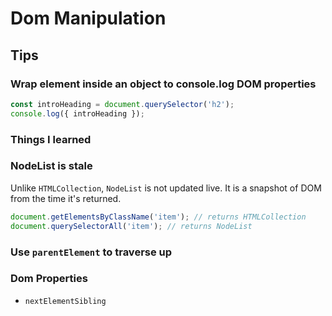 # Dom Manipulation

## Tips

### Wrap element inside an object to console.log DOM properties

```js
const introHeading = document.querySelector('h2');
console.log({ introHeading });
```

### Things I learned

### NodeList is stale

Unlike `HTMLCollection`, `NodeList` is not updated live. It is a snapshot of DOM from the time it's returned.

```js
document.getElementsByClassName('item'); // returns HTMLCollection
document.querySelectorAll('item'); // returns NodeList
```

### Use `parentElement` to traverse up

### Dom Properties

- `nextElementSibling`
